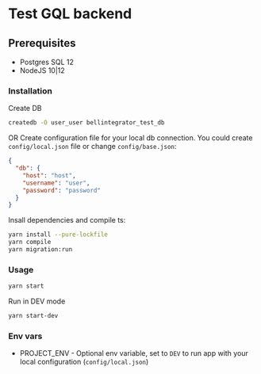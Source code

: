 # Test GQL backend

## Prerequisites
* Postgres SQL 12
* NodeJS 10|12

### Installation
Create DB
```sh
createdb -O user_user bellintegrator_test_db
```
OR
Create configuration file for your local db connection. You could create `config/local.json` file or change `config/base.json`:
```json
{
  "db": {
    "host": "host",
    "username": "user",
    "password": "password"
  }
}
```

Insall dependencies and compile ts:
```sh
yarn install --pure-lockfile
yarn compile
yarn migration:run
```

### Usage
```sh
yarn start
```

Run in DEV mode
```sh
yarn start-dev
```

### Env vars
* PROJECT_ENV - Optional env variable, set to `DEV` to run app with your local configuration (`config/local.json`)